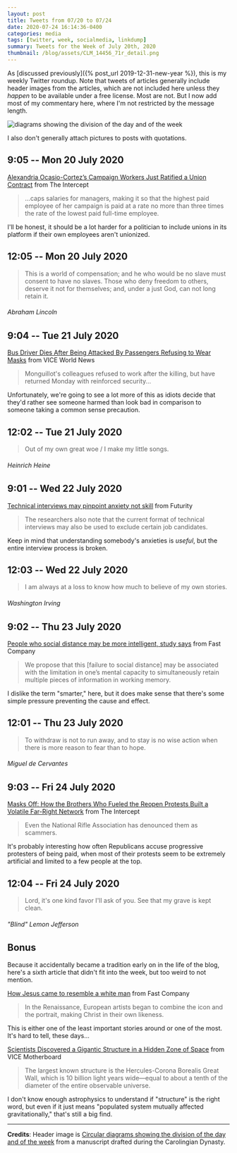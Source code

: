 ```yaml
---
layout: post
title: Tweets from 07/20 to 07/24
date: 2020-07-24 16:14:36-0400
categories: media
tags: [twitter, week, socialmedia, linkdump]
summary: Tweets for the Week of July 20th, 2020
thumbnail: /blog/assets/CLM_14456_71r_detail.png
---
```


As [discussed previously]({% post_url 2019-12-31-new-year %}), this is my weekly Twitter roundup.  Note that tweets of articles generally include header images from the articles, which are not included here unless they *happen* to be available under a free license.  Most are not.  But I now add most of my commentary here, where I'm not restricted by the message length.

![diagrams showing the division of the day and of the week](/blog/assets/CLM_14456_71r_detail.png "diagrams showing the division of the day and of the week")

I also don't generally attach pictures to posts with quotations.

## 9:05 -- Mon 20 July 2020

[<i class="fab fa-twitter-square"></i>](https://jcolag.github.io/twitter/1285199026137124869) [Alexandria Ocasio-Cortez’s Campaign Workers Just Ratified a Union Contract](https://theintercept.com/2020/07/13/ocasio-cortez-campaign-staff-unionize/) from The Intercept

 > ...caps salaries for managers, making it so that the highest paid employee of her campaign is paid at a rate no more than three times the rate of the lowest paid full-time employee.

I'll be honest, it should be a lot harder for a politician to include unions in its platform if their own employees aren't unionized.

## 12:05 -- Mon 20 July 2020

[<i class="fab fa-twitter"></i>](https://jcolag.github.io/twitter/1285244324599324672)

 > This is a world of compensation; and he who would be no slave must consent to have no slaves. Those who deny freedom to others, deserve it not for themselves; and, under a just God, can not long retain it.

###### Abraham Lincoln

## 9:04 -- Tue 21 July 2020

[<i class="fab fa-twitter-square"></i>](https://jcolag.github.io/twitter/1285561162453577728) [Bus Driver Dies After Being Attacked By Passengers Refusing to Wear Masks](https://www.vice.com/en_us/article/dyzx3x/bus-driver-killed-face-mask-coronavirus-philippe-monguillot) from VICE World News

 > Monguillot's colleagues refused to work after the killing, but have returned Monday with reinforced security...

Unfortunately, we're going to see a lot more of this as idiots decide that they'd rather see someone harmed than look bad in comparison to someone taking a common sense precaution.

## 12:02 -- Tue 21 July 2020

[<i class="fab fa-twitter"></i>](https://jcolag.github.io/twitter/1285605957754425345)

 > Out of my own great woe / I make my little songs.

###### Heinrich Heine

## 9:01 -- Wed 22 July 2020

[<i class="fab fa-twitter-square"></i>](https://jcolag.github.io/twitter/1285922795231289345) [Technical interviews may pinpoint anxiety not skill](https://www.futurity.org/technical-interviews-performance-anxiety-2402992-2/) from Futurity

 > The researchers also note that the current format of technical interviews may also be used to exclude certain job candidates.

Keep in mind that understanding somebody's anxieties is *useful*, but the entire interview process is broken.

## 12:03 -- Wed 22 July 2020

[<i class="fab fa-twitter"></i>](https://jcolag.github.io/twitter/1285968597211389952)

 > I am always at a loss to know how much to believe of my own stories.

###### Washington Irving

## 9:02 -- Thu 23 July 2020

[<i class="fab fa-twitter-square"></i>](https://jcolag.github.io/twitter/1286285434704793606) [People who social distance may be more intelligent, study says](https://www.fastcompany.com/90527258/people-who-social-distance-may-be-more-intelligent-study-says) from Fast Company

 > We propose that this [failure to social distance] may be associated with the limitation in one’s mental capacity to simultaneously retain multiple pieces of information in working memory.

I dislike the term "smarter," here, but it does make sense that there's some simple pressure preventing the cause and effect.

## 12:01 -- Thu 23 July 2020

[<i class="fab fa-twitter"></i>](https://jcolag.github.io/twitter/1286330481458458624)

 > To withdraw is not to run away, and to stay is no wise action when there is more reason to fear than to hope.

###### Miguel de Cervantes

## 9:03 -- Fri 24 July 2020

[<i class="fab fa-twitter-square"></i>](https://jcolag.github.io/twitter/1286648074388082690) [Masks Off: How the Brothers Who Fueled the Reopen Protests Built a Volatile Far-Right Network](https://theintercept.com/2020/07/17/dorr-brothers-coronavirus-protests/) from The Intercept

 > Even the National Rifle Association has denounced them as scammers.

It's probably interesting how often Republicans accuse progressive protesters of being paid, when most of their protests seem to be extremely artificial and limited to a few people at the top.

## 12:04 -- Fri 24 July 2020

[<i class="fab fa-twitter"></i>](https://jcolag.github.io/twitter/1286693624529526784)

 > Lord, it's one kind favor I'll ask of you. See that my grave is kept clean.

###### "Blind" Lemon Jefferson

## Bonus

Because it accidentally became a tradition early on in the life of the blog, here's a sixth article that didn't fit into the week, but too weird to not mention.

<i class="fas fa-square"></i> [How Jesus came to resemble a white man](https://www.fastcompany.com/90529242/how-jesus-came-to-resemble-a-white-man) from Fast Company

 > In the Renaissance, European artists began to combine the icon and the portrait, making Christ in their own likeness.

This is either one of the least important stories around or one of the most.  It's hard to tell, these days...

<i class="fas fa-square"></i> [Scientists Discovered a Gigantic Structure in a Hidden Zone of Space](https://www.vice.com/en_us/article/xg8vg7/scientists-discovered-a-gigantic-structure-in-a-hidden-zone-of-space) from VICE Motherboard

 > The largest known structure is the Hercules-Corona Borealis Great Wall, which is 10 billion light years wide—equal to about a tenth of the diameter of the entire observable universe.

I don't know enough astrophysics to understand if "structure" is the right word, but even if it just means "populated system mutually affected gravitationally," that's still a big find.

* * *

**Credits**:  Header image is [Circular diagrams showing the division of the day and of the week](https://en.wikipedia.org/wiki/Week#/media/File:CLM_14456_71r_detail.jpg) from a manuscript drafted during the Carolingian Dynasty.

